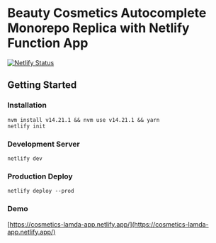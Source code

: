 # Beauty Cosmetics Autocomplete Monorepo Replica with Netlify Function App

[![Netlify Status](https://api.netlify.com/api/v1/badges/c9e847a9-f246-4db4-a4fe-9eba51b6eebb/deploy-status)](https://app.netlify.com/sites/estee-lauder-lamda/deploys)

## Getting Started

### Installation

```
nvm install v14.21.1 && nvm use v14.21.1 && yarn
netlify init
```

### Development Server
```
netlify dev
```

### Production Deploy

```
netlify deploy --prod
```

### Demo 
[https://cosmetics-lamda-app.netlify.app/](https://cosmetics-lamda-app.netlify.app/)
